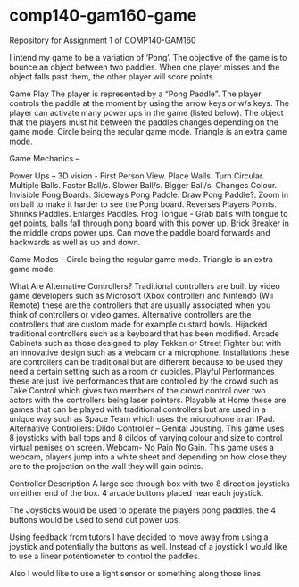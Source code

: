 # comp140-gam160-game
Repository for Assignment 1 of COMP140-GAM160

I intend my game to be a variation of ‘Pong’. The objective of the game is to bounce an object between two paddles. When one player misses and the object falls past them, the other player will score points.

Game Play 
The player is represented by a “Pong Paddle”. The player controls the paddle at the moment by using the arrow keys or w/s keys. The player can activate many power ups in the game (listed below). The object that the players must hit between the paddles changes depending on the game mode. Circle being the regular game mode. Triangle is an extra game mode.	

Game Mechanics – 

Power Ups –
3D vision - First Person View.
Place Walls.
Turn Circular.
Multiple Balls.
Faster Ball/s.
Slower Ball/s.
Bigger Ball/s.
Changes Colour.
Invisible Pong Boards.
Sideways Pong Paddle.
Draw Pong Paddle?.
Zoom in on ball to make it harder to see the Pong board.
Reverses Players Points.
Shrinks Paddles.
Enlarges Paddles.
Frog Tongue - Grab balls with tongue to get points, balls fall through pong board with this power up.
Brick Breaker in the middle drops power ups.
Can move the paddle board forwards and backwards as well as up and down.

Game Modes - 
Circle being the regular game mode. 
Triangle is an extra game mode.	




What Are Alternative Controllers?
Traditional controllers are built by video game developers such as Microsoft (Xbox controller) and Nintendo (Wii Remote) these are the controllers that are usually associated when you think of controllers or video games. 
Alternative controllers are the controllers that are custom made for example custard bowls. 
Hijacked traditional controllers such as a keyboard that has been modified.
Arcade Cabinets such as those designed to play Tekken or Street Fighter but with an innovative design such as a webcam or a microphone.
Installations these are controllers can be traditional but are different because to be used they need a certain setting such as a room or cubicles.
Playful Performances these are just live performances that are controlled by the crowd such as Take Control which gives two members of the crowd control over two actors with the controllers being laser pointers.
Playable at Home these are games that can be played with traditional controllers but are used in a unique way such as Space Team which uses the microphone in an IPad. 
Alternative Controllers:
Dildo Controller – Genital Jousting. This game uses 8 joysticks with ball tops and 8 dildos of varying colour and size to control virtual penises on screen.
Webcam- No Pain No Gain. This game uses a webcam, players jump into a white sheet and depending on how close they are to the projection on the wall they will gain points.

Controller Description
A large see through box with two 8 direction joysticks on either end of the box. 4 arcade buttons placed near each joystick. 

The Joysticks would be used to operate the players pong paddles, the 4 buttons would be used to send out power ups.

Using feedback from tutors I have decided to move away from using a joystick and potentially the buttons as well. Instead of a joystick I would like to use a linear potentiometer to control the paddles. 

Also I would like to use a light sensor or something along those lines.





